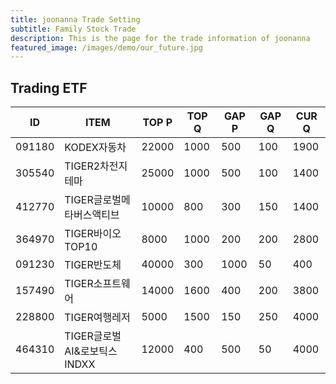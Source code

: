 ```yaml
---
title: joonanna Trade Setting
subtitle: Family Stock Trade
description: This is the page for the trade information of joonanna
featured_image: /images/demo/our_future.jpg
---
```


## Trading ETF

|ID|ITEM |TOP P|TOP Q|GAP P|GAP Q|CUR Q|
|--|-----|--|--|--|--|--|
|091180|KODEX자동차|22000|1000|500|100|1900|
|305540|TIGER2차전지테마|25000|1000|500|100|1400|
|412770|TIGER글로벌메타버스액티브|10000|800|300|150|1400| 
|364970|TIGER바이오TOP10|8000|1000|200|200|2800|
|091230|TIGER반도체|40000|300|1000|50|400|
|157490|TIGER소프트웨어|14000|1600|400|200|3800|
|228800|TIGER여행레저|5000|1500|150|250|4000|
|464310|TIGER글로벌AI&로보틱스INDXX|12000|400|500|50|4000|
